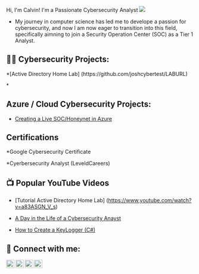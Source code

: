    Hi, I'm Calvin! I'm a Passionate Cybersecurity Analyst</h1>
<a href="https://linkedin.com"><img src="https://img.shields.io/badge/-LinkedIn-0072b1?&style=for-the-badge&logo=linkedin&logoColor=white" /></a>




* My journey in computer science has led me to develope a passion for cybersecurity, and now I am now eager to transition into this field, specifically aimning to join a Security Operation Center (SOC) as a Tier 1 Analyst.







<h2>👨‍💻  Cybersecurity Projects:</h2>
*[Active Directory Home Lab] (https://github.com/joshcybertest/LABURL)



*<h2> Azure / Cloud Cybersecurity Projects:</h2>
* [Creating a Live SOC/Honeynet in Azure](https://github.com/Syamcl1961/Azure-SOC-Honeynet)

<h2> Certifications</h2>

*Google Cybersecurity Certificate

*Cyerbersecurity Analyst (LeveldCareers) 

 
<h2>📺 Popular YouTube Videos</h2>

* [Tutorial Active Directory Home Lab] (https://www.youtube.com/watch?v=a83ASGN_V_s)



* [A Day in the Life of a Cybersecurity Anayst](https://www.youtube.com/watch?v=uHy3oM7NnoU)
* [How to Create a KeyLogger (C#)](https://www.youtube.com/watch?v=N-L9hklSlNk)


<h2> 🤳 Connect with me:</h2>

[<img align="left" alt="CalvinMays | YouTube" width="22px" src="https://cdn.jsdelivr.net/npm/simple-icons@v3/icons/youtube.svg" />][youtube]
[<img align="left" alt="CalvinMays | Twitter" width="22px" src="https://cdn.jsdelivr.net/npm/simple-icons@v3/icons/twitter.svg" />][twitter]
[<img align="left" alt="CalvinMays | LinkedIn" width="22px" src="https://cdn.jsdelivr.net/npm/simple-icons@v3/icons/linkedin.svg" />][linkedin]
[<img align="left" alt="CalvinMays | Instagram" width="22px" src="https://cdn.jsdelivr.net/npm/simple-icons@v3/icons/instagram.svg" />][instagram]

[twitter]: https://twitter.com/calvinmays
[youtube]: https://www.youtube.com/c/calvinmays
[instagram]: https://www.instagram.com/calvinmays/
[linkedin]: https://linkedin.com/in/calvinmays

